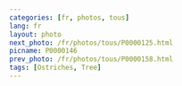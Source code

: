 ```yaml
---
categories: [fr, photos, tous]
lang: fr
layout: photo
next_photo: /fr/photos/tous/P0000125.html
picname: P0000146
prev_photo: /fr/photos/tous/P0000158.html
tags: [Ostriches, Tree]
---
```

